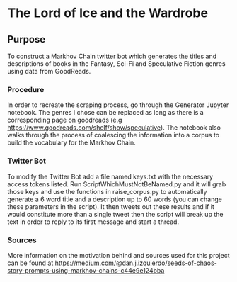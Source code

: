 # The Lord of Ice and the Wardrobe

## Purpose
To construct a Markhov Chain twitter bot which generates the titles and descriptions of books in the Fantasy, Sci-Fi and Speculative Fiction genres using data from GoodReads.

### Procedure
In order to recreate the scraping process, go through the Generator Jupyter notebook. The genres I chose can be replaced as long as there is a corresponding page on goodreads (e.g https://www.goodreads.com/shelf/show/speculative). The notebook also walks through the process of coalescing the information into a corpus to build the vocabulary for the Markhov Chain. 

### Twitter Bot
To modify the Twitter Bot add a file named keys.txt with the necessary access tokens listed. Run ScriptWhichMustNotBeNamed.py and it will grab those keys and use the functions in raise_corpus.py to automatically generate a 6 word title and a description up to 60 words (you can change these parameters in the script). It then tweets out these results and if it would constitute more than a single tweet then the script will break up the text in order to reply to its first message and start a thread.

### Sources
More information on the motivation behind and sources used for this project can be found at https://medium.com/@dan.j.izquierdo/seeds-of-chaos-story-prompts-using-markhov-chains-c44e9e124bba
